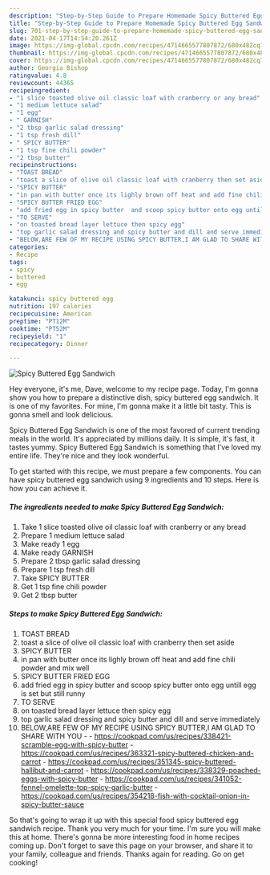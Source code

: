 ```yaml
---
description: "Step-by-Step Guide to Prepare Homemade Spicy Buttered Egg Sandwich"
title: "Step-by-Step Guide to Prepare Homemade Spicy Buttered Egg Sandwich"
slug: 701-step-by-step-guide-to-prepare-homemade-spicy-buttered-egg-sandwich
date: 2021-04-17T14:54:20.261Z
image: https://img-global.cpcdn.com/recipes/4714665577807872/680x482cq70/spicy-buttered-egg-sandwich-recipe-main-photo.jpg
thumbnail: https://img-global.cpcdn.com/recipes/4714665577807872/680x482cq70/spicy-buttered-egg-sandwich-recipe-main-photo.jpg
cover: https://img-global.cpcdn.com/recipes/4714665577807872/680x482cq70/spicy-buttered-egg-sandwich-recipe-main-photo.jpg
author: Georgia Bishop
ratingvalue: 4.8
reviewcount: 44365
recipeingredient:
- "1 slice toasted olive oil classic loaf with cranberry or any bread"
- "1 medium lettuce salad"
- "1 egg"
- " GARNISH"
- "2 tbsp garlic salad dressing"
- "1 tsp fresh dill"
- " SPICY BUTTER"
- "1 tsp fine chili powder"
- "2 tbsp butter"
recipeinstructions:
- "TOAST BREAD"
- "toast a slice of olive oil classic loaf with cranberry then set aside"
- "SPICY BUTTER"
- "in pan with butter once its lighly brown off heat and add fine chili powder and mix well"
- "SPICY BUTTER FRIED EGG"
- "add fried egg in spicy butter  and scoop spicy butter onto egg untill egg is set but still runny"
- "TO SERVE"
- "on toasted bread layer lettuce then spicy egg"
- "top garlic salad dressing and spicy butter and dill and serve immediately"
- "BELOW,ARE FEW OF MY RECIPE USING SPICY BUTTER,I AM GLAD TO SHARE WITH YOU  https://cookpad.com/us/recipes/338421-scramble-egg-with-spicy-butter https://cookpad.com/us/recipes/363321-spicy-buttered-chicken-and-carrot https://cookpad.com/us/recipes/351345-spicy-buttered-hallibut-and-carrot https://cookpad.com/us/recipes/338329-poached-eggs-with-spicy-butter https://cookpad.com/us/recipes/341052-fennel-omelette-top-spicy-garlic-butter https://cookpad.com/us/recipes/354218-fish-with-cocktail-onion-in-spicy-butter-sauce"
categories:
- Recipe
tags:
- spicy
- buttered
- egg

katakunci: spicy buttered egg 
nutrition: 197 calories
recipecuisine: American
preptime: "PT12M"
cooktime: "PT52M"
recipeyield: "1"
recipecategory: Dinner

---
```



![Spicy Buttered Egg Sandwich](https://img-global.cpcdn.com/recipes/4714665577807872/680x482cq70/spicy-buttered-egg-sandwich-recipe-main-photo.jpg)

Hey everyone, it's me, Dave, welcome to my recipe page. Today, I'm gonna show you how to prepare a distinctive dish, spicy buttered egg sandwich. It is one of my favorites. For mine, I'm gonna make it a little bit tasty. This is gonna smell and look delicious.



Spicy Buttered Egg Sandwich is one of the most favored of current trending meals in the world. It's appreciated by millions daily. It is simple, it's fast, it tastes yummy. Spicy Buttered Egg Sandwich is something that I've loved my entire life. They're nice and they look wonderful.


To get started with this recipe, we must prepare a few components. You can have spicy buttered egg sandwich using 9 ingredients and 10 steps. Here is how you can achieve it.

<!--inarticleads1-->

##### The ingredients needed to make Spicy Buttered Egg Sandwich:

1. Take 1 slice toasted olive oil classic loaf with cranberry or any bread
1. Prepare 1 medium lettuce salad
1. Make ready 1 egg
1. Make ready  GARNISH
1. Prepare 2 tbsp garlic salad dressing
1. Prepare 1 tsp fresh dill
1. Take  SPICY BUTTER
1. Get 1 tsp fine chili powder
1. Get 2 tbsp butter




<!--inarticleads2-->

##### Steps to make Spicy Buttered Egg Sandwich:

1. TOAST BREAD
1. toast a slice of olive oil classic loaf with cranberry then set aside
1. SPICY BUTTER
1. in pan with butter once its lighly brown off heat and add fine chili powder and mix well
1. SPICY BUTTER FRIED EGG
1. add fried egg in spicy butter  and scoop spicy butter onto egg untill egg is set but still runny
1. TO SERVE
1. on toasted bread layer lettuce then spicy egg
1. top garlic salad dressing and spicy butter and dill and serve immediately
1. BELOW,ARE FEW OF MY RECIPE USING SPICY BUTTER,I AM GLAD TO SHARE WITH YOU -  - https://cookpad.com/us/recipes/338421-scramble-egg-with-spicy-butter - https://cookpad.com/us/recipes/363321-spicy-buttered-chicken-and-carrot - https://cookpad.com/us/recipes/351345-spicy-buttered-hallibut-and-carrot - https://cookpad.com/us/recipes/338329-poached-eggs-with-spicy-butter - https://cookpad.com/us/recipes/341052-fennel-omelette-top-spicy-garlic-butter - https://cookpad.com/us/recipes/354218-fish-with-cocktail-onion-in-spicy-butter-sauce




So that's going to wrap it up with this special food spicy buttered egg sandwich recipe. Thank you very much for your time. I'm sure you will make this at home. There's gonna be more interesting food in home recipes coming up. Don't forget to save this page on your browser, and share it to your family, colleague and friends. Thanks again for reading. Go on get cooking!
